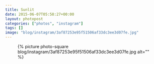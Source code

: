 ```yaml
---
title: Sunlit
date: 2015-06-07T05:58:27+00:00
layout: photopost
categories: ["photos", "instagram"]
tags: []
image: "blog/instagram/3af87253e95f51506af33dc3ee3d07fe.jpg"
---
```


<figure class="photo photo--square">
  {% picture photo-square blog/instagram/3af87253e95f51506af33dc3ee3d07fe.jpg alt="" %}
</figure>


